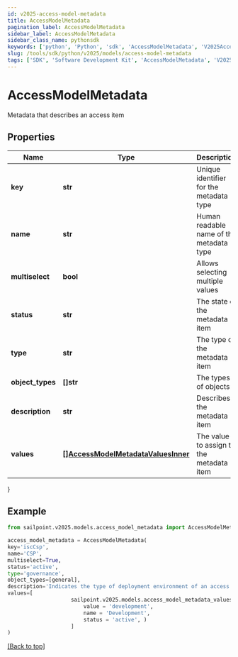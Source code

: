```yaml
---
id: v2025-access-model-metadata
title: AccessModelMetadata
pagination_label: AccessModelMetadata
sidebar_label: AccessModelMetadata
sidebar_class_name: pythonsdk
keywords: ['python', 'Python', 'sdk', 'AccessModelMetadata', 'V2025AccessModelMetadata'] 
slug: /tools/sdk/python/v2025/models/access-model-metadata
tags: ['SDK', 'Software Development Kit', 'AccessModelMetadata', 'V2025AccessModelMetadata']
---
```


# AccessModelMetadata

Metadata that describes an access item

## Properties

Name | Type | Description | Notes
------------ | ------------- | ------------- | -------------
**key** | **str** | Unique identifier for the metadata type | [optional] 
**name** | **str** | Human readable name of the metadata type | [optional] 
**multiselect** | **bool** | Allows selecting multiple values | [optional] [default to False]
**status** | **str** | The state of the metadata item | [optional] 
**type** | **str** | The type of the metadata item | [optional] 
**object_types** | **[]str** | The types of objects | [optional] 
**description** | **str** | Describes the metadata item | [optional] 
**values** | [**[]AccessModelMetadataValuesInner**](access-model-metadata-values-inner) | The value to assign to the metadata item | [optional] 
}

## Example

```python
from sailpoint.v2025.models.access_model_metadata import AccessModelMetadata

access_model_metadata = AccessModelMetadata(
key='iscCsp',
name='CSP',
multiselect=True,
status='active',
type='governance',
object_types=[general],
description='Indicates the type of deployment environment of an access item.',
values=[
                    sailpoint.v2025.models.access_model_metadata_values_inner.AccessModelMetadata_values_inner(
                        value = 'development', 
                        name = 'Development', 
                        status = 'active', )
                    ]
)

```
[[Back to top]](#) 

